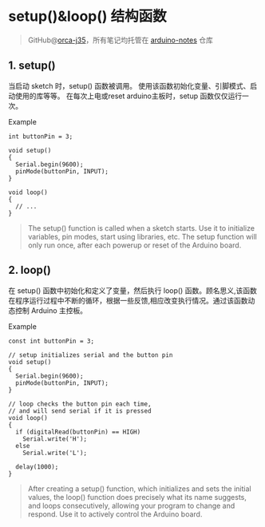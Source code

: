 # setup()&loop() 结构函数
> GitHub@[orca-j35](https://github.com/orca-j35)，所有笔记均托管在 [arduino-notes](https://github.com/orca-j35/arduino-notes) 仓库

## 1. setup()
当启动 sketch 时，setup() 函数被调用。
使用该函数初始化变量、引脚模式、启动使用的库等等。
在每次上电或reset arduino主板时，setup 函数仅仅运行一次。

Example

```
int buttonPin = 3;

void setup()
{
  Serial.begin(9600);
  pinMode(buttonPin, INPUT);
}

void loop()
{
  // ...
}

```

>The setup() function is called when a sketch starts. Use it to initialize variables, pin modes, start using libraries, etc. The setup function will only run once, after each powerup or reset of the Arduino board.

## 2. loop()
在 setup() 函数中初始化和定义了变量，然后执行 loop() 函数。顾名思义,该函数在程序运行过程中不断的循环，根据一些反馈,相应改变执行情况。通过该函数动态控制 Arduino 主控板。

Example

```
const int buttonPin = 3;

// setup initializes serial and the button pin
void setup()
{
  Serial.begin(9600);
  pinMode(buttonPin, INPUT);
}

// loop checks the button pin each time,
// and will send serial if it is pressed
void loop()
{
  if (digitalRead(buttonPin) == HIGH)
    Serial.write('H');
  else
    Serial.write('L');

  delay(1000);
}
```

>After creating a setup() function, which initializes and sets the initial values, the loop() function does precisely what its name suggests, and loops consecutively, allowing your program to change and respond. Use it to actively control the Arduino board.